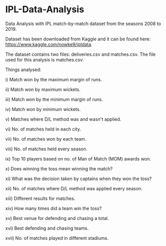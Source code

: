 # IPL-Data-Analysis

Data Analysis with IPL match-by-match dataset from the seasons 2008 to 2019.

Dataset has been downloaded from Kaggle and it can be found here: https://www.kaggle.com/nowke9/ipldata.

The dataset contains two files: deliveries.csv and matches.csv. The file used for this analysis is matches.csv.

Things analysed:

i) Match won by the maximum margin of runs.

ii) Match won by maximum wickets.

iii) Match won by the minimum margin of runs.

iv) Match won by minimum wickets.

v) Matches where D/L method was and wasn't applied.

vi) No. of matches held in each city.

vii) No. of matches won by each team.

viii) No. of matches held every season.

ix) Top 10 players based on no. of Man of Match (MOM) awards won.

x) Does winning the toss mean winning the match?

xi) What was the decision taken by captains when they won the toss?

xii) No. of matches where D/L method was applied every season.

xiii) Different results for matches.

xiv) How many times did a team win the toss?

xv) Best venue for defending and chasing a total.

xvi) Best defending and chasing teams.

xvii) No. of matches played in different stadiums.
